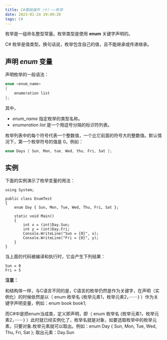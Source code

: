 ```yaml
---
title: C#基础操作（十）——枚举
date: 2023-01-24 19:49:20
tags: C#
---
```


枚举是一组命名整型常量。枚举类型是使用 **enum** 关键字声明的。

C# 枚举是值类型。换句话说，枚举包含自己的值，且不能继承或传递继承。

## 声明 *enum* 变量

声明枚举的一般语法：

```C#
enum <enum_name>
{ 
    enumeration list 
};
```

其中，

- *enum_name* 指定枚举的类型名称。
- *enumeration list* 是一个用逗号分隔的标识符列表。

枚举列表中的每个符号代表一个整数值，一个比它前面的符号大的整数值。默认情况下，第一个枚举符号的值是 0。例如：

```C#
enum Days { Sun, Mon, tue, Wed, thu, Fri, Sat };
```

## 实例

下面的实例演示了枚举变量的用法：

```
using System;

public class EnumTest
{
    enum Day { Sun, Mon, Tue, Wed, Thu, Fri, Sat };

    static void Main()
    {
        int x = (int)Day.Sun;
        int y = (int)Day.Fri;
        Console.WriteLine("Sun = {0}", x);
        Console.WriteLine("Fri = {0}", y);
    }
}
```

当上面的代码被编译和执行时，它会产生下列结果：

```
Sun = 0
Fri = 5
```

**注意：**

和结构体一样，与C语言不同的是，C语言的枚举仍然是作为关键字，在声明（实例化）的时候依然是以（ enum 枚举名 {枚举元素1，枚举元素2，·······} ）作为关键字声明变量，例如：enum book book1;

而C#中是把enum当成类，定义即声明，即（ enum 枚举名 {枚举元素1，枚举元素2，·······} ）此时就已经实例化了，枚举名就是对象，如要选取枚举中的枚举元素，只要对象.枚举元素就可以取出。例如：enum Day { Sun, Mon, Tue, Wed, Thu, Fri, Sat };	取出元素：Day.Sun
